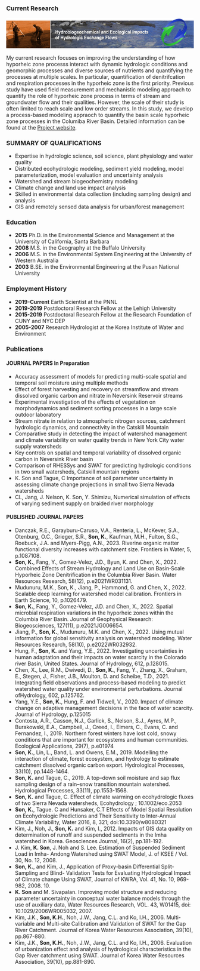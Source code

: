 
### Current Research 
![SFA](HBPD_banner.jpg)

My current research focuses on improving the understanding of how hyporheic zone processs interact with dynamic hydrologic conditions and geomorphic processes and diverse sources of nutrients and quantifying the processes at multiple scales.  In particular, quantification of denitrifcation and respiration processes in the hyporheic zone is the first priority. Previous study have used field measurement and mechanistic modeling approach to quantify the role of hyporheic zone process in terms of stream and groundwater flow and their qualities. However, the scale of their study is often limited to reach scale and low order streams. In this study, we develop a process-based modeling appraoch to quantify the basin scale hyporheic zone processes in the Columiba River Basin. 
Detailed information can be found at the [Project website](https://sbrsfa.pnnl.gov/).




### SUMMARY OF QUALIFICATIONS
- Expertise in hydrologic science, soil science, plant physiology and water quality
- Distributed ecohydrologic modeling, sediment yield modeling, model parameterization, model evaluation and uncertainty analysis
-	Watershed and stream biogeochemistry modeling
-	Climate change and land use impact analysis
-	Skilled in environmental data collection (including sampling design) and analysis
-	GIS and remotely sensed data analysis for urban/forest management

### Education 
- **2015**  Ph.D. in the Environmental Science and Management at the University of California, Santa Barbara
- **2008**  M.S.  in the Geography at the Buffalo University
- **2006**  M.S.  in the Environmental System Engineering at the University of Western Australia
- **2003**  B.SE. in the Environmental Engineering at the Pusan National University


### Employment History 
- **2019-Current** Earth Scientist at the PNNL
- **2019-2019** Postdoctoral Research Fellow at the Lehigh University
- **2015-2019** Postdoctoral Research Fellow at the Research Foundation of CUNY and NYC DEP
- **2005-2007** Research Hydrologist at the Korea Institute of Water and Environment 

### Publications

#### JOURNAL PAPERS In Preparation
-	Accuracy assessment of models for predicting multi-scale spatial and temporal soil moisture using multiple methods
-	Effect of forest harvesting and recovery on streamflow and stream dissolved organic carbon and nitrate in Neversink Reservoir streams
-	Experimental investigation of the effects of vegetation on morphodynamics and sediment sorting processes in a large scale outdoor laboratory
-	Stream nitrate in relation to atmospheric nitrogen sources, catchment hydrologic dynamics, and connectivity in the Catskill Mountain
-	Comparative study in detecting the impact of watershed management and climate variability on water quality trends in New York City water supply watersheds
-	Key controls on spatial and temporal variability of dissolved organic carbon in Neversink River basin
-	Comparison of RHESSys and SWAT for predicting hydrologic conditions in two small watersheds, Catskill mountain regions
-	K. Son and Tague, C Importance of soil parameter uncertainty in assessing climate change projections in small two Sierra Nevada watersheds
-	CL, Jang, J. Nelson, K. Son, Y. Shimizu, Numerical simulation of effects of varying sediment supply on braided river morphology

#### PUBLISHED JOURNAL PAPERS
- Danczak, R.E., Garayburu-Caruso, V.A., Renteria, L., McKever, S.A., Otenburg, O.C., Grieger, S.R., **Son, K.**, Kaufman, M.H., Fulton, S.G., Roebuck, J.A. and Myers-Pigg, A.N., 2023. Riverine organic matter functional diversity increases with catchment size. Frontiers in Water, 5, p.1087108.
-	**Son, K.**, Fang, Y., Gomez‐Velez, J.D., Byun, K. and Chen, X., 2022. Combined Effects of Stream Hydrology and Land Use on Basin‐Scale Hyporheic Zone Denitrification in the Columbia River Basin. Water Resources Research, 58(12), p.e2021WR031131. 
-	Mudunuru, M.K., Son, K., Jiang, P., Hammond, G. and Chen, X., 2022. Scalable deep learning for watershed model calibration. Frontiers in Earth Science, 10, p.1026479. 
-	**Son, K.**, Fang, Y., Gomez‐Velez, J.D. and Chen, X., 2022. Spatial microbial respiration variations in the hyporheic zones within the Columbia River Basin. Journal of Geophysical Research: Biogeosciences, 127(11), p.e2021JG006654. 
-	Jiang, P., **Son, K.**, Mudunuru, M.K. and Chen, X., 2022. Using mutual information for global sensitivity analysis on watershed modeling. Water Resources Research, 58(10), p.e2022WR032932. 
-	Hung, F., **Son, K.** and Yang, Y.E., 2022. Investigating uncertainties in human adaptation and their impacts on water scarcity in the Colorado river Basin, United States. Journal of Hydrology, 612, p.128015. 
-	Chen, X., Lee, R.M., Dwivedi, D., **Son, K.**, Fang, Y., Zhang, X., Graham, E., Stegen, J., Fisher, J.B., Moulton, D. and Scheibe, T.D., 2021. Integrating field observations and process-based modeling to predict watershed water quality under environmental perturbations. Journal ofHydrology, 602, p.125762. 
- Yang, Y.E., **Son, K.**, Hung, F. and Tidwell, V., 2020. Impact of climate change on adaptive management decisions in the face of water scarcity. Journal of Hydrology, p.125015
- Contosta, A.R., Casson, N.J., Garlick, S., Nelson, S.J., Ayres, M.P., Burakowski, E.A., Campbell, J., Creed, I., Eimers, C., Evans, C. and Fernandez, I., 2019. Northern forest winters have lost cold, snowy conditions that are important for ecosystems and human communities. Ecological Applications, 29(7), p.e01974
- **Son, K.**, Lin, L., Band, L. and Owens, E.M., 2019. Modelling the interaction of climate, forest ecosystem, and hydrology to estimate catchment dissolved organic carbon export. Hydrological Processes, 33(10), pp.1448-1464.
-	**Son, K.** and Tague, C., 2019. A top–down soil moisture and sap flux sampling design of a rain–snow transition mountain watershed. Hydrological Processes, 33(11), pp.1553-1568.
-	**Son, K.** and Tague, C. Effect of climate warming on ecohydrologic fluxes of two Sierra Nevada watersheds, Ecohydrology ; 10.1002/eco.2053
-	**Son, K.**, Tague. C and Hunsaker, C.T Effects of Model Spatial Resolution on Ecohydrologic Predictions and Their Sensitivity to Inter-Annual Climate Variability, Water 2016, 8, 321; doi:10.3390/w8080321
-	Kim, J., Noh, J., **Son, K.** and Kim, I., 2012. Impacts of GIS data quality on determination of runoff and suspended sediments in the Imha watershed in Korea. Geosciences Journal, 16(2), pp.181-192.
-	J. Kim, **K. Son**, J. Noh and S. Lee. Estimation of Suspended Sediment Load in Imha- Andong Watershed using SWAT Model, J. of KSEE / Vol. 30, No. 12, 2008.
-	**Son, K.**, and Kim, J., Application of Proxy-basin Differential Split-Sampling and Blind- Validation Tests for Evaluating Hydrological Impact of Climate change Using SWAT, Journal of KWRA, Vol. 41, No. 10, 969-982, 2008. 10.
-	**K. Son** and M. Sivapalan. Improving model structure and reducing parameter uncertainty in conceptual water balance models through the use of auxiliary data, Water Resources Research, VOL. 43, W01415, doi: 10.1029/2006WR005032, 2007.
 -	Kim, J.K., **Son, K.H.**, Noh, J.W., Jang, C.L. and Ko, I.H., 2006. Multi-variable and Multi-site Calibration and Validation of SWAT for the Gap River Catchment. Journal of Korea Water Resources Association, 39(10), pp.867-880.
-	Kim, J.K., **Son, K.H.**, Noh, J.W., Jang, C.L. and Ko, I.H., 2006. Evaluation of urbanization effect and analysis of hydrological characteristics in the Gap River catchment using SWAT. Journal of Korea Water Resources Association, 39(10), pp.881-890.
